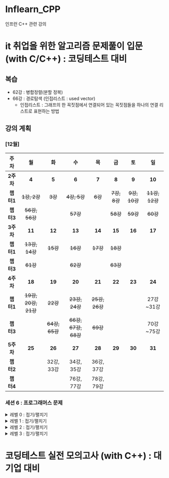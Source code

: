 # Inflearn_CPP
인프런 C++ 관련 강의


# it 취업을 위한 알고리즘 문제풀이 입문 (with C/C++) : 코딩테스트 대비
## 복습
- 62강 : 병합정렬(분할 정복)
- 66강 : 경로탐색 (인접리스트 : used vector)
  - 인접리스트 : 그래프의 한 꼭짓점에서 연결되어 있는 꼭짓점들을 하나의 연결 리스트로 표현하는 방법

## 강의 계획
### [12월]
|주차|월|화|수|목|금|토|일|
|:--:|:--:|:--:|:--:|:--:|:--:|:--:|:--:|
|**2주차**|**4**|**5**|**6**|**7**|**8**|**9**|**10**|
|**챕터1**|~~1강, 2강~~|~~3강~~|~~4강, 5강~~|~~6강~~|~~7강, 8강~~|~~9강, 10강~~|~~11강, 12강~~|
|**챕터3**|~~56강, 56강~~||~~57강~~||~~58강~~|~~59강~~|~~60강~~|
|**3주차**|**11**|**12**|**13**|**14**|**15**|**16**|**17**|
|**챕터1**|~~13강, 14강~~|~~15강~~|~~16강~~|~~17강~~|~~18강~~|||
|**챕터3**|~~61강~~||~~62강~~||~~63강~~|||
|**4주차**|**18**|**19**|**20**|**21**|**22**|**23**|**24**|
|**챕터1**|~~19강, 20강, 21강~~|~~22강~~|~~23강, 24강~~|~~25강, 26강~~|||27강~31강|
|**챕터3**||~~64강, 65강~~|~~66강, 67강, 68강~~|~~69강~~|||70강~75강|
|**5주차**|**25**|**26**|**27**|**28**|**29**|**30**|**31**|
|**챕터2**||32강, 33강|34강, 35강|36강, 37강|||
|**챕터4**|||76강, 77강|78강, 79강|||

### 세션 6 : 프로그래머스 문제

<details>
<summary> 레벨 0 : 접기/펼치기</summary>

|Solve|no|level|name|solution|anything|
|--|--|-----|----|--------|----|
|△|1|[레벨0]|공백으로 구분하기 1|split() 함수 쓰기|복습 필요|
|△|2|[레벨0]|공백으로 구분하기 2|split() 함수 쓰기|c++의 split 대체 가능한 reference 찾아보기|
|O|3|[레벨0]|X 사이의 개수|문자열 탐색|
|O|4|[레벨0]|전국대회 선발고사|좌표정렬|
||5|[레벨0]|배열의 원소 삭제하기|셋 자료구조|
||6|[레벨0]|정수를 나선형으로 배치하기|시뮬레이션, 구현|
||7|[레벨0]|OX 퀴즈|split() 함수 사용|
|O|8|[레벨0]|한 번만 등장한 문자|해시|
||9|[레벨0]|안전지대|8방향 탐색 시뮬레이션|
||10|[레벨0]|최빈값 구하기|해시|

</details>

<details>
<summary> 레벨 1 : 접기/펼치기</summary>

|Solve|no|level|name|solution|link|
|--|--|-----|----|--------|----|
||11|[레벨1]|달리기 경주|해시|
||12|[레벨1]|추억 점수|해시|
||13|[레벨1]|공원 산책|방향탐색 시뮬레이션|
||14|[레벨1]|바탕화면 정리|2차원 배열탐색|
||15|[레벨1]|덧칠하기|그리디|
||16|[레벨1]|대충 만든 자판|해시|
||17|[레벨1]|햄버거만들기|스택|
||18|[레벨1]|삼총사|3중for|
||19|[레벨1]|숫자짝꿍|해시|
||20|[레벨1]|성격유형 검사하기|해시|
||21|[레벨1]|신고결과받기|해시|
||22|[레벨1]|없는 숫자 더하기|해시|
||23|[레벨1]|신규 아이디 추천|정규식 사용|
||24|[레벨1]|키패드누르기|시뮬레이션 구현|
||25|[레벨1]|크레인 인형뽑기 게임|시뮬레이션, 스택|
||26|[레벨1]|체육복|그리디|
||27|[레벨1]|완주하지 못한 선수|해시|

</details>

<details>
<summary> 레벨 2 : 접기/펼치기</summary>

|Solve|no|level|name|solution|link|
|--|--|-----|----|--------|----|
||28|[레벨2]|요격시스템|그리디|
||29|[레벨2]|연속된 부분 수열의 합|슬라이딩 윈도우(two pointers)|
||30|[레벨2]|과제 진행하기|스택, 우선순위큐 사용|
||31|[레벨2]|광물캐기|DFS를 이용한 완전탐색|
||32|[레벨2]|리코쳇 로봇|BFS(너비 우선 탐색)|
||33|[레벨2]|미로탈출|BFS|
||34|[레벨2]|호텔 대실|정열, 우선순위 큐|
||35|[레벨2]|무인도 여행|DFS 블러드 필|
||36|[레벨2]|뒤에 있는 큰 수 찾기|스택|
||37|[레벨2]|시소짝꿍|이진탐색|
||38|[레벨2]|택배 배달과 수거하기|시뮬레이션, 구현|
||39|[레벨2]|이모티콘 할인행사|DFS|
||40|[레벨2]|마법의 엘리베이터|그리디|
||41|[레벨2]|디펜스 게임|이진탐색|
||42|[레벨2]|점 찍기|이진탐색|
||43|[레벨2]|귤 고르기|해시, 정렬, 그리디|
||44|[레벨2]|택배상자|스택|
||45|[레벨2]|혼자 놀기의 달인|유니온 앤 파인드|
||46|[레벨2]|할인행사|3중 for|
||47|[레벨2]|두 큐 합 같게 만들기|큐|
||48|[레벨2]|양궁 대회|DFS|
||49|[레벨2]|주차 요금 계산|해싱|
||50|[레벨2]|피로도|순열(DFS)|
||51|[레벨2]|전력망을 둘로 나누기|그래프|
||52|[레벨2]|빛의 경로 사이클|BFS|
||53|[레벨2]|거리두기 확인하기|시뮬레이션, 구현|
||54|[레벨2]|괄호 회전하기|스택|
||55|[레벨2]|순위검색|결정알고리즘|
||56|[레벨2]|메뉴 리뉴얼|조합(DFS)|
||57|[레벨2]|튜플|set, 정렬|
||58|[레벨2]|문자열 압축|DFS|
||59|[레벨2]|스킬트리|큐|
||60|[레벨2]|타켓 넘버|DFS|
||61|[레벨2]|구명보트|그리디|
||62|[레벨2]|큰 수 만들기|그리디, 스택|
||63|[레벨2]|소수 찾기|DFS|
||64|[레벨2]|프로세스|우선순위 큐|
||65|[레벨2]|기능개발|큐|
||66|[레벨2]|주식가격|스택|
||67|[레벨2]|다리르 지나는 트럭|큐|
||68|[레벨2]|캐시|구현|
||69|[레벨2]|프렌즈4블록|구현|
||70|[레벨2]|배달|다익스트라|
||71|[레벨2]|가장 큰 정사각형|다이나믹|
||72|[레벨2]|게임 맵 최단거리|BFS|
||73|[레벨2]|단체 사진 찍기|DFS|

</details>

<details>
<summary> 레벨 3 : 접기/펼치기</summary>

|Solve|no|level|name|solution|link|
|--|--|-----|----|--------|----|
||74|[레벨3]|숫자 타자 대회|top down 다이나믹
||75|[레벨3]|등대|DFS
||76|[레벨3]|부대 복귀|다익스트라
||77|[레벨3]|2차원 동전 뒤집기|시뮬레이션
||78|[레벨3]|고고학 최고의 발견|DFS
||79|[레벨3]|카운트 다운|다이나믹
||80|[레벨3]|등산코스 정하기|다익스트라
||81|[레벨3]|코딩 테스트 공부|다이나믹
||82|[레벨3]|사라진 발판|DFS
||83|[레벨3]|파괴되지 않은 건물|시뮬레이션
||84|[레벨3]|양과 늑대|DFS
||85|[레벨3]|아이템 줍기|BFS
||86|[레벨3]|공 이동 시뮬레이션|시뮬레이션
||87|[레벨3]|금과 은 운반하기|이진탐색
||88|[레벨3]|퍼즐 조각 채우기|구현, BFS  
||89|[레벨3]|다단계 칫솔 판매|트리, 해시
||90|[레벨3]|모두 0으로 만들기|트리, DFS
||91|[레벨3]|카드 짝 맞추기|DFS, BFS
||92|[레벨3]|광고삽입|시간파싱
||93|[레벨3]|합승 택시 요금|플로이드워샬
||94|[레벨3]|풍선 터트리기|구현
||95|[레벨3]|경주로 건설|BFS
||96|[레벨3]|보석 쇼핑|슬라이딩 윈도우, two pointers
||97|[레벨3]|블록 이동하기|BFS, 시뮬레이션
||98|[레벨3]|외벽 점검|DFS
||99|[레벨3]|기둥과 보 설치|구현
||100|[레벨3]|순위|플로이드 워샬
||101|[레벨3]|가장 먼 노드|다익스트라
||102|[레벨3]|입국심사|이진탐색
||103|[레벨3]|여행경로|DFS
||104|[레벨3]|네트워크|DFS
||105|[레벨3]|정수 삼각형|다이나믹
||106|[레벨3]|단속카메라|그리디
||107|[레벨3]|섬 연결하기|크루스칼
||108|[레벨3]|기지국 설치|그리디
||109|[레벨3]|스티커 모으기(2)|다이나믹
||110|[레벨3]|가장 긴 팰린드롬 -구현
||111|[레벨3]|보행자 천국|다이나믹

</details>



# 코딩테스트 실전 모의고사 (with C++) : 대기업 대비


